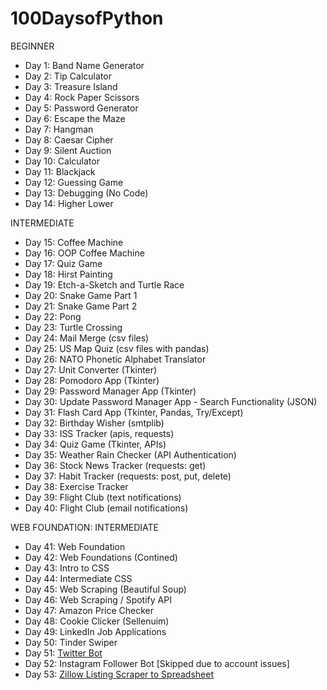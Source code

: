 # 100DaysofPython

BEGINNER
- Day 1: Band Name Generator
- Day 2: Tip Calculator
- Day 3: Treasure Island
- Day 4: Rock Paper Scissors
- Day 5: Password Generator
- Day 6: Escape the Maze
- Day 7: Hangman
- Day 8: Caesar Cipher
- Day 9: Silent Auction
- Day 10: Calculator
- Day 11: Blackjack
- Day 12: Guessing Game
- Day 13: Debugging (No Code)
- Day 14: Higher Lower

INTERMEDIATE
- Day 15: Coffee Machine
- Day 16: OOP Coffee Machine
- Day 17: Quiz Game
- Day 18: Hirst Painting
- Day 19: Etch-a-Sketch and Turtle Race
- Day 20: Snake Game Part 1
- Day 21: Snake Game Part 2
- Day 22: Pong
- Day 23: Turtle Crossing
- Day 24: Mail Merge (csv files)
- Day 25: US Map Quiz (csv files with pandas)
- Day 26: NATO Phonetic Alphabet Translator
- Day 27: Unit Converter (Tkinter)
- Day 28: Pomodoro App (Tkinter)
- Day 29: Password Manager App (Tkinter)
- Day 30: Update Password Manager App - Search Functionality (JSON)
- Day 31: Flash Card App (Tkinter, Pandas, Try/Except)
- Day 32: Birthday Wisher (smtplib)
- Day 33: ISS Tracker (apis, requests)
- Day 34: Quiz Game (Tkinter, APIs)
- Day 35: Weather Rain Checker (API Authentication)
- Day 36: Stock News Tracker (requests: get)
- Day 37: Habit Tracker (requests: post, put, delete)
- Day 38: Exercise Tracker
- Day 39: Flight Club (text notifications)
- Day 40: Flight Club (email notifications)

WEB FOUNDATION: INTERMEDIATE
- Day 41: Web Foundation
- Day 42: Web Foundations (Contined)
- Day 43: Intro to CSS
- Day 44: Intermediate CSS
- Day 45: Web Scraping (Beautiful Soup)
- Day 46: Web Scraping / Spotify API
- Day 47: Amazon Price Checker
- Day 48: Cookie Clicker (Sellenuim)
- Day 49: LinkedIn Job Applications
- Day 50: Tinder Swiper
- Day 51: [Twitter Bot](https://github.com/summerzahara/InternetSpeedBot)
- Day 52: Instagram Follower Bot [Skipped due to account issues]
- Day 53: [Zillow Listing Scraper to Spreadsheet](https://github.com/summerzahara/ZillowSearch.git)
